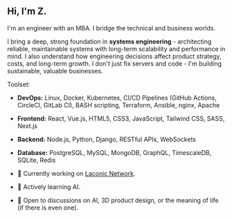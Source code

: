 ## Hi, I'm Z. 

I'm an engineer with an MBA.  I bridge the technical and business worlds.  

I bring a deep, strong foundation in **systems engineering** - architecting reliable, maintainable systems with long-term scalability and performance in mind.  I also understand how engineering decisions affect product strategy, costs, and long-term growth. I don't just fix servers and code - I'm building sustainable, valuable businesses.

Toolset:

- **DevOps:** Linux, Docker, Kubernetes, CI/CD Pipelines (GitHub Actions, CircleCI, GitLab CI), BASH scripting, Terraform, Ansible, nginx, Apache
- **Frontend:** React, Vue.js, HTML5, CSS3, JavaScript, Tailwind CSS, SASS, Next.js
- **Backend:** Node.js, Python, Django, RESTful APIs, WebSockets
- **Database:** PostgreSQL, MySQL, MongoDB, GraphQL, TimescaleDB, SQLite, Redis

- 🔭 Currently working on [Laconic Network](https://laconic.com/).
- 🌱 Actively learning AI.
- 💬 Open to discussions on AI, 3D product design, or the meaning of life (if there is even one). 
